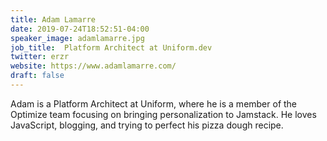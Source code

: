 ```yaml
---
title: Adam Lamarre
date: 2019-07-24T18:52:51-04:00
speaker_image: adamlamarre.jpg
job_title:  Platform Architect at Uniform.dev
twitter: erzr
website: https://www.adamlamarre.com/
draft: false
---
```


Adam is a Platform Architect at Uniform, where he is a member of the Optimize team focusing on bringing personalization to Jamstack. He loves JavaScript, blogging, and trying to perfect his pizza dough recipe.
